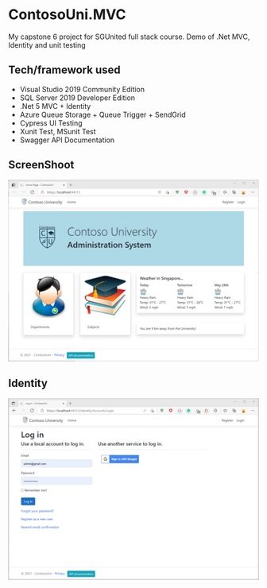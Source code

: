 # ContosoUni.MVC

My capstone 6 project for SGUnited full stack course.
Demo of .Net MVC, Identity and unit testing

## Tech/framework used

* Visual Studio 2019 Community Edition
* SQL Server 2019 Developer Edition
* .Net 5 MVC + Identity
* Azure Queue Storage + Queue Trigger + SendGrid
* Cypress UI Testing
* Xunit Test, MSunit Test
* Swagger API Documentation

## ScreenShoot
![](https://github.com/Chong-KF/ContosoUni.MVC/blob/master/Images/homepage.png)

## Identity
![](https://github.com/Chong-KF/ContosoUni.MVC/blob/master/Images/identity01.png)
